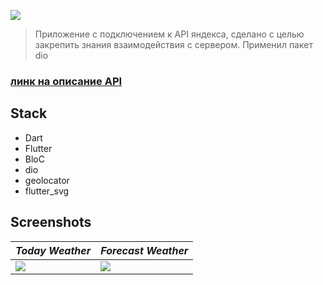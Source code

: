 
![](https://github.com/brntsv/screenshots_and_gifs/raw/main/yandex_weather_api/logo.png)
> Приложение с подключением к API яндекса, сделано с целью закрепить знания взаимодействия с сервером. Применил пакет dio

### [линк на описание API](https://yandex.ru/dev/weather/doc/dg/concepts/forecast-test.html)


## Stack
+ Dart
+ Flutter
+ BloC
+ dio
+ geolocator
+ flutter_svg

## Screenshots

| *Today Weather*  | *Forecast Weather* |
| ------------- | ------------- |
| ![](https://github.com/brntsv/screenshots_and_gifs/raw/main/yandex_weather_api/today_screen.png)  | ![](https://github.com/brntsv/screenshots_and_gifs/raw/main/yandex_weather_api/forecast_screen.png)  |


